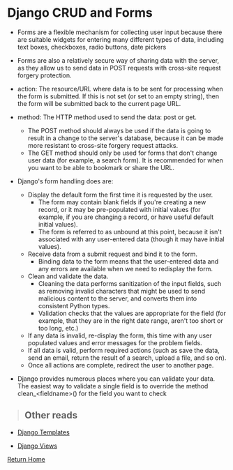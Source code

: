 # Django CRUD and Forms

* Forms are a flexible mechanism for collecting user input because there are suitable widgets for entering many different types of data, including text boxes, checkboxes, radio buttons, date pickers

* Forms are also a relatively secure way of sharing data with the server, as they allow us to send data in POST requests with cross-site request forgery protection.

* action: The resource/URL where data is to be sent for processing when the form is submitted. If this is not set (or set to an empty string), then the form will be submitted back to the current page URL.
* method: The HTTP method used to send the data: post or get.
  * The POST method should always be used if the data is going to result in a change to the server's database, because it can be made more resistant to cross-site forgery request attacks.
  * The GET method should only be used for forms that don't change user data (for example, a search form). It is recommended for when you want to be able to bookmark or share the URL.

* Django's form handling does are:
  * Display the default form the first time it is requested by the user.
    * The form may contain blank fields if you're creating a new record, or it may be pre-populated with initial values (for example, if you are changing a record, or have useful default initial values).
    * The form is referred to as unbound at this point, because it isn't associated with any user-entered data (though it may have initial values).
  * Receive data from a submit request and bind it to the form.
    * Binding data to the form means that the user-entered data and any errors are available when we need to redisplay the form.
  * Clean and validate the data.
    * Cleaning the data performs sanitization of the input fields, such as removing invalid characters that might be used to send malicious content to the server, and converts them into consistent Python types.
    * Validation checks that the values are appropriate for the field (for example, that they are in the right date range, aren't too short or too long, etc.)
  * If any data is invalid, re-display the form, this time with any user populated values and error messages for the problem fields.
  * If all data is valid, perform required actions (such as save the data, send an email, return the result of a search, upload a file, and so on).
  * Once all actions are complete, redirect the user to another page.

* Django provides numerous places where you can validate your data. The easiest way to validate a single field is to override the method clean_\<fieldname>() for the field you want to check

> ## Other reads
* [Django Templates](https://developer.mozilla.org/en-US/docs/Learn/Server-side/Django/Home_page)

* [Django Views](https://developer.mozilla.org/en-US/docs/Learn/Server-side/Django/Generic_views)




[Return Home](../README.md)
